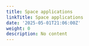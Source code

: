 ```yaml
---
title: Space applications
linkTitle: Space applications
date: '2025-05-01T21:06:00Z'
weight: 0
description: No content
---
```



